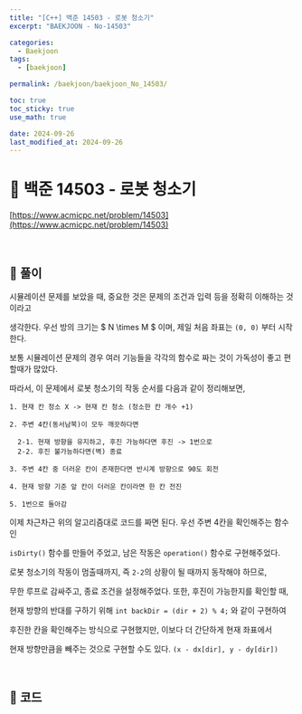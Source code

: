 ```yaml
---
title: "[C++] 백준 14503 - 로봇 청소기"
excerpt: "BAEKJOON - No-14503"

categories:
  - Baekjoon
tags:
  - [baekjoon]

permalink: /baekjoon/baekjoon_No_14503/

toc: true
toc_sticky: true
use_math: true

date: 2024-09-26
last_modified_at: 2024-09-26
---
```


# 🔐 백준 14503 - 로봇 청소기

[https://www.acmicpc.net/problem/14503](https://www.acmicpc.net/problem/14503)

<br>

## 🔑 풀이

시뮬레이션 문제를 보았을 때, 중요한 것은 문제의 조건과 입력 등을 정확히 이해하는 것이라고 <br>

생각한다. 우선 방의 크기는 $ N \times M $ 이며, 제일 처음 좌표는 `(0, 0)` 부터 시작한다. <br>

보통 시뮬레이션 문제의 경우 여러 기능들을 각각의 함수로 짜는 것이 가독성이 좋고 편할때가 많았다. <br>

따라서, 이 문제에서 로봇 청소기의 작동 순서를 다음과 같이 정리해보면,

    1. 현재 칸 청소 X -> 현재 칸 청소 (청소한 칸 개수 +1)

    2. 주변 4칸(동서남북)이 모두 깨끗하다면

      2-1. 현재 방향을 유지하고, 후진 가능하다면 후진 -> 1번으로
      2-2. 후진 불가능하다면(벽) 종료

    3. 주변 4칸 중 더러운 칸이 존재한다면 반시계 방향으로 90도 회전

    4. 현재 방향 기준 앞 칸이 더러운 칸이라면 한 칸 전진

    5. 1번으로 돌아감

이제 차근차근 위의 알고리즘대로 코드를 짜면 된다. 우선 주변 4칸을 확인해주는 함수인 <br>

`isDirty()` 함수를 만들어 주었고, 남은 작동은 `operation()` 함수로 구현해주었다. <br>

로봇 청소기의 작동이 멈출때까지, 즉 `2-2`의 상황이 될 때까지 동작해야 하므로, <br>

무한 루프로 감싸주고, 종료 조건을 설정해주었다. 또한, 후진이 가능한지를 확인할 때, <br>

현재 방향의 반대를 구하기 위해 `int backDir = (dir + 2) % 4;` 와 같이 구현하여 <br>

후진한 칸을 확인해주는 방식으로 구현했지만, 이보다 더 간단하게 현재 좌표에서 <br>

현재 방향만큼을 빼주는 것으로 구현할 수도 있다. `(x - dx[dir], y - dy[dir])`

<br>

## 🧩 코드

<script src="https://gist.github.com/jinwoojwa/567bc71c8018efa7584f5e4989f5b879.js"></script>



